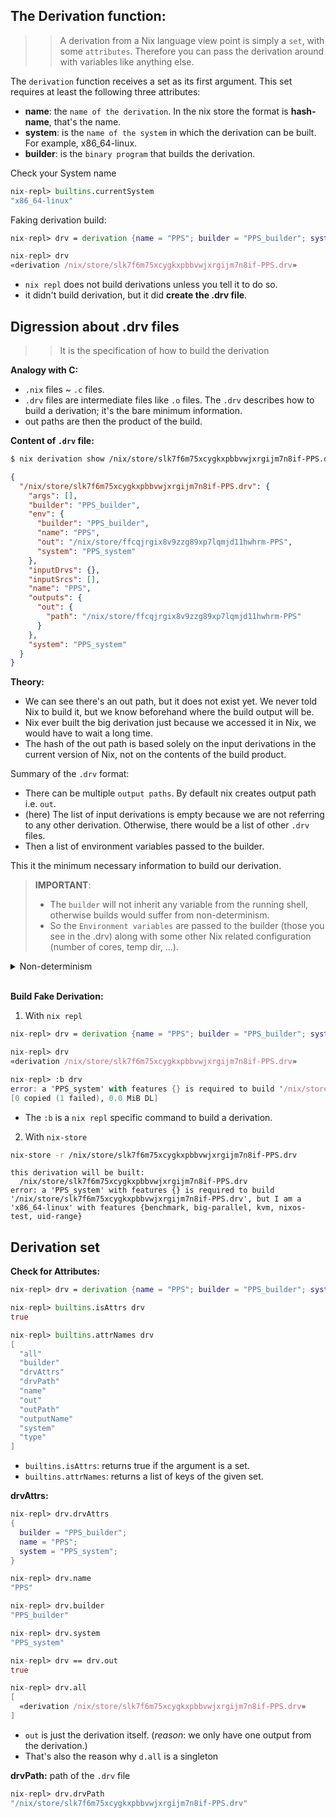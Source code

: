 ## The Derivation function:

>> A derivation from a Nix language view point is simply a `set`, with some `attributes`. Therefore you can pass the derivation around with variables like anything else.

The `derivation` function receives a set as its first argument. This set requires at least the following three attributes:
* **name**: the `name of the derivation`. In the nix store the format is **hash-name**, that's the name.
* **system**: is the `name of the system` in which the derivation can be built. For example, x86_64-linux.
* **builder**: is the `binary program` that builds the derivation.

Check your System name
```nix
nix-repl> builtins.currentSystem
"x86_64-linux"
```

Faking derivation build:
```nix
nix-repl> drv = derivation {name = "PPS"; builder = "PPS_builder"; system = "PPS_system";}

nix-repl> drv
«derivation /nix/store/slk7f6m75xcygkxpbbvwjxrgijm7n8if-PPS.drv»
```
* `nix repl` does not build derivations unless you tell it to do so.
* it didn't build derivation, but it did **create the .drv file**.

## Digression about .drv files

>> It is the specification of how to build the derivation

**Analogy with C:**
* `.nix` files ~ `.c` files.
* `.drv` files are intermediate files like `.o` files. The `.drv` describes how to build a derivation; it's the bare minimum information.
* out paths are then the product of the build.

**Content of `.drv` file:**

```bash
$ nix derivation show /nix/store/slk7f6m75xcygkxpbbvwjxrgijm7n8if-PPS.drv
```

```json
{
  "/nix/store/slk7f6m75xcygkxpbbvwjxrgijm7n8if-PPS.drv": {
    "args": [],
    "builder": "PPS_builder",
    "env": {
      "builder": "PPS_builder",
      "name": "PPS",
      "out": "/nix/store/ffcqjrgix8v9zzg89xp7lqmjd11hwhrm-PPS",
      "system": "PPS_system"
    },
    "inputDrvs": {},
    "inputSrcs": [],
    "name": "PPS",
    "outputs": {
      "out": {
        "path": "/nix/store/ffcqjrgix8v9zzg89xp7lqmjd11hwhrm-PPS"
      }
    },
    "system": "PPS_system"
  }
}
```

**Theory:**
* We can see there's an out path, but it does not exist yet. We never told Nix to build it, but we know beforehand where the build output will be. 
* Nix ever built the big derivation just because we accessed it in Nix, we would have to wait a long time.
* The hash of the out path is based solely on the input derivations in the current version of Nix, not on the contents of the build product.

Summary of the `.drv` format:
* There can be multiple `output paths`. By default nix creates output path i.e. `out`.
* (here) The list of input derivations is empty because we are not referring to any other derivation. Otherwise, there would be a list of other `.drv` files.
* Then a list of environment variables passed to the builder.

This it the minimum necessary information to build our derivation.

> **IMPORTANT**:<br>
> * The `builder` will not inherit any variable from the running shell, otherwise builds would suffer from non-determinism.
> * So the `Environment variables` are passed to the builder (those you see in the .drv) along with some other Nix related configuration (number of cores, temp dir, ...).

<details>
<summary>
    Non-determinism
</summary>

```
- build process would produce different results depending on factors outside the defined build environment.
```
```
- if the builder inherited variables from your running shell, the build could produce different results on different machines or at different times, even with the same code and inputs. This is because shell environments can vary between systems and over time.
```
```
- isolating the build environment and using only the defined variables in the .drv file, Nix ensures reproducible and deterministic builds.
```

</details><br>

**Build Fake Derivation:**

1. With `nix repl`
```nix
nix-repl> drv = derivation {name = "PPS"; builder = "PPS_builder"; system = "PPS_system";}

nix-repl> drv
«derivation /nix/store/slk7f6m75xcygkxpbbvwjxrgijm7n8if-PPS.drv»

nix-repl> :b drv
error: a 'PPS_system' with features {} is required to build '/nix/store/slk7f6m75xcygkxpbbvwjxrgijm7n8if-PPS.drv', but I am a 'x86_64-linux' with features {benchmark, big-parallel, kvm, nixos-test, uid-range}
[0 copied (1 failed), 0.0 MiB DL]
```

* The `:b` is a `nix repl` specific command to build a derivation.

2. With `nix-store`

```bash
nix-store -r /nix/store/slk7f6m75xcygkxpbbvwjxrgijm7n8if-PPS.drv
```

```
this derivation will be built:
  /nix/store/slk7f6m75xcygkxpbbvwjxrgijm7n8if-PPS.drv
error: a 'PPS_system' with features {} is required to build '/nix/store/slk7f6m75xcygkxpbbvwjxrgijm7n8if-PPS.drv', but I am a 'x86_64-linux' with features {benchmark, big-parallel, kvm, nixos-test, uid-range}
```

## Derivation set

**Check for Attributes:**
```nix
nix-repl> drv = derivation {name = "PPS"; builder = "PPS_builder"; system = "PPS_system";}

nix-repl> builtins.isAttrs drv
true

nix-repl> builtins.attrNames drv
[
  "all"
  "builder"
  "drvAttrs"
  "drvPath"
  "name"
  "out"
  "outPath"
  "outputName"
  "system"
  "type"
]
```

* `builtins.isAttrs`: returns true if the argument is a set. 
* `builtins.attrNames`: returns a list of keys of the given set.

**drvAttrs:**
```nix
nix-repl> drv.drvAttrs
{
  builder = "PPS_builder";
  name = "PPS";
  system = "PPS_system";
}

nix-repl> drv.name
"PPS"

nix-repl> drv.builder
"PPS_builder"

nix-repl> drv.system
"PPS_system"

nix-repl> drv == drv.out
true

nix-repl> drv.all
[
  «derivation /nix/store/slk7f6m75xcygkxpbbvwjxrgijm7n8if-PPS.drv»
]
```

* `out` is just the derivation itself. (*reason*: we only have one output from the derivation.)
* That's also the reason why `d.all` is a singleton

**drvPath:** path of the `.drv` file
```nix
nix-repl> drv.drvPath
"/nix/store/slk7f6m75xcygkxpbbvwjxrgijm7n8if-PPS.drv"
```